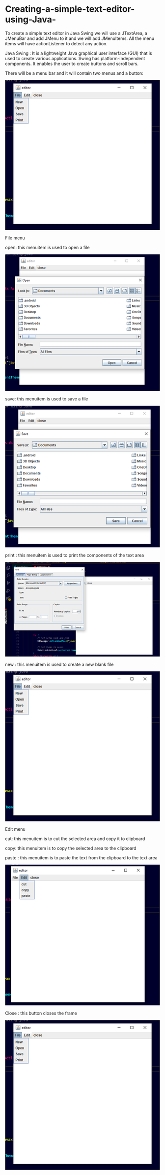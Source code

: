 # Creating-a-simple-text-editor-using-Java-
To create a simple text editor in Java Swing we will use a JTextArea, a JMenuBar and add JMenu to it and we will add JMenuItems. All the menu items will have actionListener to detect any action.


Java Swing : It is a lightweight Java graphical user interface (GUI) that is used to create various applications. Swing has platform-independent components. It enables the user to create buttons and scroll bars.



There will be a menu bar and it will contain two menus and a button:
 
![MasterHead](https://github.com/ojaswisharma16/Creating-a-simple-text-editor-using-Java-/blob/main/images/1te.png)


File menu


open: this menuitem is used to open a file

![MasterHead](https://github.com/ojaswisharma16/Creating-a-simple-text-editor-using-Java-/blob/main/images/2te.png)


save: this menuitem is used to save a file

![MasterHead](https://github.com/ojaswisharma16/Creating-a-simple-text-editor-using-Java-/blob/main/images/3te.png)



print : this menuitem is used to print the components of the text area

![MasterHead](https://github.com/ojaswisharma16/Creating-a-simple-text-editor-using-Java-/blob/main/images/4te.png)




new : this menuitem is used to create a new blank file

![MasterHead](https://github.com/ojaswisharma16/Creating-a-simple-text-editor-using-Java-/blob/main/images/1te.png)


Edit menu


cut: this menuitem is to cut the selected area and copy it to clipboard


copy: this menuitem is to copy the selected area to the clipboard


paste : this menuitem is to paste the text from the clipboard to the text area

![MasterHead](https://github.com/ojaswisharma16/Creating-a-simple-text-editor-using-Java-/blob/main/images/5te.png)


Close : this button closes the frame


![MasterHead](https://github.com/ojaswisharma16/Creating-a-simple-text-editor-using-Java-/blob/main/images/1te.png)
